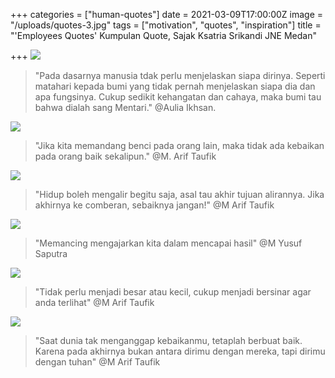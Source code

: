 +++
categories = ["human-quotes"]
date = 2021-03-09T17:00:00Z
image = "/uploads/quotes-3.jpg"
tags = ["motivation", "quotes", "inspiration"]
title = "'Employees Quotes' Kumpulan Quote, Sajak Ksatria Srikandi JNE Medan"

+++
![](/uploads/_pada-dasarnya-manusia-tidak-perlu-menjelaskan-siapa-dirinya-seperti-matahari-kepada-bumi-yg-tidak-pernah-menjelaskan-siapa-dia-dan-apa-fungsinya-cukup-memberi-sedikit-kehangatan-dan-cahaya-maka-bumi-tau-bahwa-dia-3.jpg)

> "Pada dasarnya manusia tdak perlu menjelaskan siapa dirinya. Seperti matahari kepada bumi yang tidak pernah menjelaskan siapa dia dan apa fungsinya. Cukup sedikit kehangatan dan cahaya, maka bumi tau bahwa dialah sang Mentari." @Aulia Ikhsan.

![](/uploads/presentation1.jpg)

> "Jika kita memandang benci pada orang lain, maka tidak ada kebaikan pada orang baik sekalipun." @M. Arif Taufik 

![](/uploads/presentation2.jpg)

> "Hidup boleh mengalir begitu saja, asal tau akhir tujuan alirannya. Jika akhirnya ke comberan, sebaiknya jangan!" @M Arif Taufik 

![](/uploads/presentation4.jpg)

> "Memancing mengajarkan kita dalam mencapai hasil" @M Yusuf Saputra

![](/uploads/presentation-3.jpg)

> "Tidak perlu menjadi besar atau kecil, cukup menjadi bersinar agar anda terlihat" @M Arif Taufik

![](/uploads/q-5.jpg)

> "Saat dunia tak menganggap kebaikanmu, tetaplah berbuat baik. Karena pada akhirnya bukan antara dirimu dengan mereka, tapi dirimu dengan tuhan" @M Arif Taufik